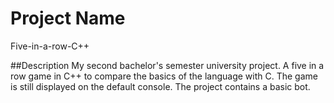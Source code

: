 # Project Name
Five-in-a-row-C++

##Description
My second bachelor's semester university project. A five in a row game in C++ to compare the basics of the language with C. The game is still displayed on the default console. The project contains a basic bot.
